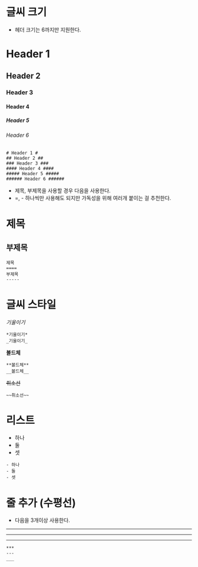 # 글씨 크기
- 헤더 크기는 6까지만 지원한다.
# Header 1 #
## Header 2 ##
### Header 3 ###
#### Header 4 ####
##### Header 5 #####
###### Header 6 ######
```
# Header 1 #
## Header 2 ##
### Header 3 ###
#### Header 4 ####
##### Header 5 #####
###### Header 6 ######
```
- 제목, 부제목을 사용할 경우 다음을 사용한다.
- =, - 하나씩만 사용해도 되지만 가독성을 위해 여러개 붙이는 걸 추천한다.

제목
=
부제목
-
```
제목
====
부제목
-----
```
# 글씨 스타일

*기울이기*
```
*기울이기*
_기울이기_
```

**볼드체**
```
**볼드체**
__볼드체__
```

~~취소선~~
```
~~취소선~~
```


# 리스트
- 하나
- 둘
- 셋
```
- 하나
- 둘
- 셋
```

# 줄 추가 (수평선)
- 다음을 3개이상 사용한다.

***
---
___
```
***
---
___
```
